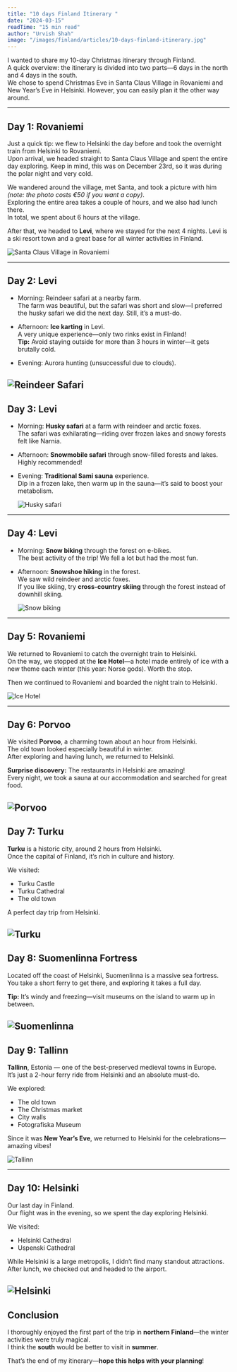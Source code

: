 ```yaml
---
title: "10 days Finland Itinerary "
date: "2024-03-15"
readTime: "15 min read"
author: "Urvish Shah"
image: "/images/finland/articles/10-days-finland-itinerary.jpg"
---
```


I wanted to share my 10-day Christmas itinerary through Finland.  
A quick overview: the itinerary is divided into two parts—6 days in the north and 4 days in the south.  
We chose to spend Christmas Eve in Santa Claus Village in Rovaniemi and New Year’s Eve in Helsinki. However, you can easily plan it the other way around.

---

## Day 1: Rovaniemi

Just a quick tip: we flew to Helsinki the day before and took the overnight train from Helsinki to Rovaniemi.  
Upon arrival, we headed straight to Santa Claus Village and spent the entire day exploring. Keep in mind, this was on December 23rd, so it was during the polar night and very cold.  

We wandered around the village, met Santa, and took a picture with him *(note: the photo costs €50 if you want a copy)*.  
Exploring the entire area takes a couple of hours, and we also had lunch there.  
In total, we spent about 6 hours at the village.  

After that, we headed to **Levi**, where we stayed for the next 4 nights. Levi is a ski resort town and a great base for all winter activities in Finland.

![Santa Claus Village in Rovaniemi](/images/finland/articles/santa-claus-village.jpg)

---

## Day 2: Levi

- Morning: Reindeer safari at a nearby farm.  
  The farm was beautiful, but the safari was short and slow—I preferred the husky safari we did the next day. Still, it’s a must-do.

- Afternoon: **Ice karting** in Levi.  
  A very unique experience—only two rinks exist in Finland!  
  **Tip:** Avoid staying outside for more than 3 hours in winter—it gets brutally cold.

- Evening: Aurora hunting (unsuccessful due to clouds).

![Reindeer Safari](/images/finland/articles/reindeer-safari.jpg)
---

## Day 3: Levi

- Morning: **Husky safari** at a farm with reindeer and arctic foxes.  
  The safari was exhilarating—riding over frozen lakes and snowy forests felt like Narnia.

- Afternoon: **Snowmobile safari** through snow-filled forests and lakes.  
  Highly recommended!

- Evening: **Traditional Sami sauna** experience.  
  Dip in a frozen lake, then warm up in the sauna—it’s said to boost your metabolism.

  ![Husky safari](/images/finland/articles/husky-safari.jpg)

---

## Day 4: Levi

- Morning: **Snow biking** through the forest on e-bikes.  
  The best activity of the trip! We fell a lot but had the most fun.

- Afternoon: **Snowshoe hiking** in the forest.  
  We saw wild reindeer and arctic foxes.  
  If you like skiing, try **cross-country skiing** through the forest instead of downhill skiing.

  ![Snow biking](/images/finland/articles/snow-biking.jpg)

---

## Day 5: Rovaniemi

We returned to Rovaniemi to catch the overnight train to Helsinki.  
On the way, we stopped at the **Ice Hotel**—a hotel made entirely of ice with a new theme each winter (this year: Norse gods). Worth the stop.

Then we continued to Rovaniemi and boarded the night train to Helsinki.

![Ice Hotel](/images/finland/articles/ice-hotel.jpg)

---

## Day 6: Porvoo

We visited **Porvoo**, a charming town about an hour from Helsinki.  
The old town looked especially beautiful in winter.  
After exploring and having lunch, we returned to Helsinki.

**Surprise discovery:** The restaurants in Helsinki are amazing!  
Every night, we took a sauna at our accommodation and searched for great food.

![Porvoo](/images/finland/articles/porvoo.jpg)
---

## Day 7: Turku

**Turku** is a historic city, around 2 hours from Helsinki.  
Once the capital of Finland, it’s rich in culture and history.

We visited:
- Turku Castle  
- Turku Cathedral  
- The old town  

A perfect day trip from Helsinki.

![Turku](/images/finland/articles/turku.jpg)
---

## Day 8: Suomenlinna Fortress

Located off the coast of Helsinki, Suomenlinna is a massive sea fortress.  
You take a short ferry to get there, and exploring it takes a full day.

**Tip:** It’s windy and freezing—visit museums on the island to warm up in between.

![Suomenlinna](/images/finland/articles/suomenlinna.jpg)
---

## Day 9: Tallinn

**Tallinn**, Estonia — one of the best-preserved medieval towns in Europe.  
It’s just a 2-hour ferry ride from Helsinki and an absolute must-do.

We explored:
- The old town  
- The Christmas market  
- City walls  
- Fotografiska Museum

Since it was **New Year’s Eve**, we returned to Helsinki for the celebrations—amazing vibes!

![Tallinn](/images/finland/articles/tallinn.jpg)

---

## Day 10: Helsinki

Our last day in Finland.  
Our flight was in the evening, so we spent the day exploring Helsinki.

We visited:
- Helsinki Cathedral  
- Uspenski Cathedral

While Helsinki is a large metropolis, I didn’t find many standout attractions.  
After lunch, we checked out and headed to the airport.

![Helsinki](/images/finland/articles/helsinki.jpg)
---

## Conclusion

I thoroughly enjoyed the first part of the trip in **northern Finland**—the winter activities were truly magical.  
I think the **south** would be better to visit in **summer**.

That’s the end of my itinerary—**hope this helps with your planning**!
